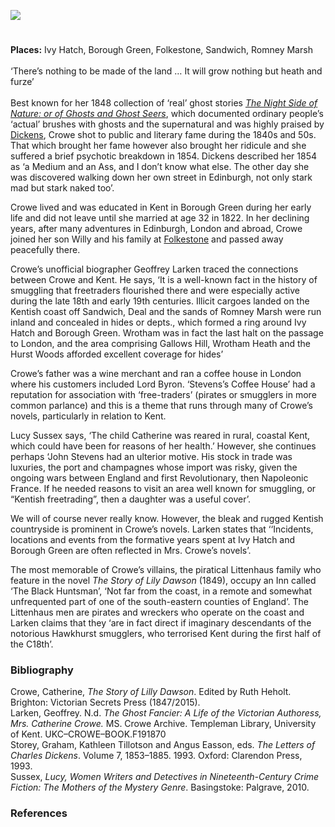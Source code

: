 <a href="https://beta.kent-maps.online"><img src="https://beta.kent-maps.online/juncture/ve-button.png"></a>
<param ve-config title="Catherine Ann Crowe (née Stevens) (1790-1872)" author="Dr Ruth Heholt" layout="vtl" banner="https://raw.githubusercontent.com/kent-map/images/main/banners/19c.jpg">

<param ve-entity eid="Q550991332" aliases="Ivy Hatch">
<param ve-entity eid="Q2001391" aliases="Borough Green">
<param ve-entity eid="Q26163" aliases="Sandwich">
<param ve-entity eid="Q1506093" aliases="Romney Marsh">
<param ve-entity eid="Q2740296" aliases="Wrotham">
<param ve-entity eid="Q26163" aliases="Sandwich">
<param ve-entity eid="Q1011096" aliases="Deal">

#

**Places:** Ivy Hatch, Borough Green, Folkestone, Sandwich, Romney Marsh
<br>
<br>
‘There’s nothing to be made of the land … It will grow nothing but heath and furze’    
<br>
Best known for her 1848 collection of ‘real’ ghost stories [_The Night Side of Nature: or of Ghosts and Ghost Seers_](https://www.gutenberg.org/files/54532/54532-h/54532-h.htm), which documented ordinary people’s ‘actual’ brushes with ghosts and the supernatural and was highly praised by [Dickens](/dickens/dickens-biography), Crowe shot to public and literary fame during the 1840s and 50s. That which brought her fame however also brought her ridicule and she suffered a brief psychotic breakdown in 1854. Dickens described her 1854 as ‘a Medium and an Ass, and I don’t know what else. The other day she was discovered walking down her own street in Edinburgh, not only stark mad but stark naked too’.
<param ve-image url="https://upload.wikimedia.org/wikipedia/commons/0/05/7_of_%27%28The_Night_Side_of_Nature-_or%2C_Ghosts_and_ghost_seers.%29%27_%2811152605346%29.jpg" label="The Night side of Nature" attribution="The British Library, No restrictions, via Wikimedia Commons">

Crowe lived and was educated in Kent in Borough Green during her early life and did not leave until she married at age 32 in 1822. In her declining years, after many adventures in Edinburgh, London and abroad, Crowe joined her son Willy and his family at [Folkestone](/19c/19c-folkestone) and passed away peacefully there. 
<param ve-map center="Q2001391" zoom="10">

Crowe’s unofficial biographer Geoffrey Larken traced the connections between Crowe and Kent. He says, ‘It is a well-known fact in the history of smuggling that freetraders flourished there and were especially active during the late 18th and early 19th centuries. Illicit cargoes landed on the Kentish coast off Sandwich, Deal and the sands of Romney Marsh were run inland and concealed in hides or depts., which formed a ring around Ivy Hatch and Borough Green. Wrotham was in fact the last halt on the passage to London, and the area comprising Gallows Hill, Wrotham Heath and the Hurst Woods afforded excellent coverage for hides’ 
<param ve-image url="https://upload.wikimedia.org/wikipedia/commons/9/93/Smugglers_by_John_Atkinson.jpg" label="Smugglers" attribution="Atkinson, John Augustus (artist); Miller, William (engraver); Walker, James (publisher), Public domain, via Wikimedia Commons">

Crowe’s father was a wine merchant and ran a coffee house in London where his customers included Lord Byron.  ‘Stevens’s Coffee House’ had a reputation for association with ‘free-traders’ (pirates or smugglers in more common parlance) and this is a theme that runs through many of Crowe’s novels, particularly in relation to Kent.
<param ve-image url="https://upload.wikimedia.org/wikipedia/commons/3/3c/Byron_1813_by_Phillips.jpg" label="Lord Byron, 1813" attribution="Thomas Phillips, Public domain, via Wikimedia Commons">

Lucy Sussex says, ‘The child Catherine was reared in rural, coastal Kent, which could have been for reasons of her health.’ However, she continues perhaps ‘John Stevens had an ulterior motive. His stock in trade was luxuries, the port and champagnes whose import was risky, given the ongoing wars between England and first Revolutionary, then Napoleonic France. If he needed reasons to visit an area well known for smuggling, or “Kentish freetrading”, then a daughter was a useful cover’. 
<param ve-image url="https://upload.wikimedia.org/wikipedia/commons/thumb/c/cd/The_description_of_Romney_Marsh_RMG_K1030-001.jpg/800px-The_description_of_Romney_Marsh_RMG_K1030-001.jpg" label="The description of Romney Marsh" attribution="Tucker, Elhanan, Public domain, via Wikimedia Commons">

We will of course never really know. However, the bleak and rugged Kentish countryside is prominent in Crowe’s novels. Larken states that ‘‘Incidents, locations and events from the formative years spent at Ivy Hatch and Borough Green are often reflected in Mrs. Crowe’s novels’. 
<param ve-image url="https://upload.wikimedia.org/wikipedia/commons/3/3d/Ivy_Hatch_-_geograph.org.uk_-_2207279.jpg" label="Ivy Hatch" attribution="by Roger Smith, CC BY-SA 2.0, via Wikimedia Commons">

The most memorable of Crowe’s villains, the piratical Littenhaus family who feature in the novel _The Story of Lily Dawson_ (1849), occupy an Inn called ‘The Black Huntsman’, ‘Not far from the coast, in a remote and somewhat unfrequented part of one of the south-eastern counties of England’.  The Littenhaus men are pirates and wreckers who operate on the coast and Larken claims that they ‘are in fact direct if imaginary descendants of the notorious Hawkhurst smugglers, who terrorised Kent during the first half of the C18th’. 
<param ve-image url="https://upload.wikimedia.org/wikipedia/commons/6/63/Welcome_to_Hawkhurst_%283622741404%29.jpg" label="Welcome to Hawkhurst" attribution="Simon Harriyott from Uckfield, England, CC BY 2.0, via Wikimedia Commons">

### Bibliography
Crowe, Catherine, _The Story of Lilly Dawson_. Edited by Ruth Heholt. Brighton: Victorian Secrets Press (1847/2015).   
Larken, Geoffrey. N.d. _The Ghost Fancier: A Life of the Victorian Authoress, Mrs. Catherine Crowe._ MS. Crowe Archive. Templeman Library, University of Kent. UKC–CROWE–BOOK.F191870   
Storey, Graham, Kathleen Tillotson and Angus Easson, eds. _The Letters of Charles Dickens_. Volume 7, 1853–1885. 1993. Oxford: Clarendon Press, 1993.   
Sussex, _Lucy, Women Writers and Detectives in Nineteenth-Century Crime Fiction: The Mothers of the Mystery Genre_. Basingstoke: Palgrave, 2010.   

### References
[^ref1]: Crowe, _The Story of Lilly Dawson_, 23.
[^ref2]: Larken, _The Ghost Fancier_, 18-19.
[^ref3]: Sussex, _Women Writers and Detectives_, 50.
[^ref4]: Larken, _The Ghost Fancier_, 23.
[^ref5]: Crowe, _The Story of Lilly Dawson_, 23.
[^ref6]: Larken, _The Ghost Fancier_, 20.
